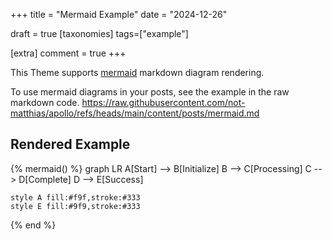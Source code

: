 +++
title = "Mermaid Example"
date = "2024-12-26"

draft = true
[taxonomies]
tags=["example"]

[extra]
comment = true
+++

This Theme supports [mermaid](https://mermaid.js.org/) markdown diagram rendering.

To use mermaid diagrams in your posts, see the example in the raw markdown code.
https://raw.githubusercontent.com/not-matthias/apollo/refs/heads/main/content/posts/mermaid.md

## Rendered Example

{% mermaid() %}
graph LR
    A[Start] --> B[Initialize]
    B --> C[Processing]
    C --> D[Complete]
    D --> E[Success]
    
    style A fill:#f9f,stroke:#333
    style E fill:#9f9,stroke:#333
{% end %}
